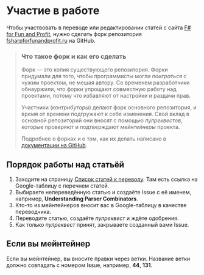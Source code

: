 # Участие в работе

Чтобы участвовать в переводе или редактировании статей с сайта [F# for Fun and Profit](https://fsharpforfunandprofit.com), нужно сделать форк репозитория [fsharpforfunandprofit.ru](https://github.com/max-arshinov/fsharpforfunandprofit.ru) на GitHub.

> ### Что такое форк и как его сделать
>
> Форк — это копия существующего репозитория. Форки придумали для того, чтобы программисты могли
> *поиграться* с чужим проектом, не мешая автору. Со временем разработчики обнауржили, что форки
> упрощают совместную работу над проектами, потому что избавляют от настройки и раздачи прав.
>
> Участники (*контрибуторы*) делают форк основного репозитория, и время от времени подгружают к
> себе изменения. Свой вклад в основной репозиторий они вносят с помощью *пулреквестов*, которые
> проверяют и подтверждают *мейнтейнеры* проекта.
>
> Подробнее о форках и о том, как их делать написано в
> [документации на GitHub](https://docs.github.com/en/get-started/quickstart/fork-a-repo).

## Порядок работы над статьёй

1. Заходите на страницу [Список статей к переводу](https://github.com/max-arshinov/fsharpforfunandprofit.ru/issues/3). Там есть ссылка на Google-таблицу с перечнем статей.
1. Выбираете непереведённую статью и создаёте Issue с её именем, например, **Understanding Parser Combinators**.
1. Кто-то из мейнтейнеров вносит вас в Google-таблицу в качестве переводчика.
1. Переводите статью, создаёте *пулреквест* и ждёте одобрения.
1. Как только *пулреквест* принят, закрываете созданный вами Issue.

## Если вы мейнтейнер

Если вы мейнтейнер, вы вносите правки через ветки. Название ветки должно совпадать с номером Issue, например, **44**, **131**.
